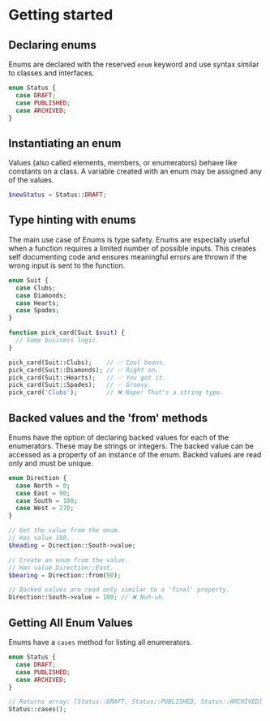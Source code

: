 # Getting started

## Declaring enums

Enums are declared with the reserved `enum` keyword and use syntax similar to classes and interfaces.

```php
enum Status {
  case DRAFT;
  case PUBLISHED;
  case ARCHIVED;
}
```

## Instantiating an enum

Values (also called elements, members, or enumerators) behave like constants on a class. A variable created with an enum may be assigned any of the values.

```php
$newStatus = Status::DRAFT;
```

## Type hinting with enums

The main use case of Enums is type safety. Enums are especially useful when a function requires a limited number of possible inputs. This creates self documenting code and ensures meaningful errors are thrown if the wrong input is sent to the function.

```php
enum Suit {
  case Clubs;
  case Diamonds;
  case Hearts;
  case Spades;
}

function pick_card(Suit $suit) {
  // Some business logic.
}

pick_card(Suit::Clubs);    // ✅ Cool beans.
pick_card(Suit::Diamonds); // ✅ Right on.
pick_card(Suit::Hearts);   // ✅ You got it.
pick_card(Suit::Spades);   // ✅ Groovy.
pick_card('Clubs');        // ❌ Nope! That's a string type.
```

## Backed values and the 'from' methods

Enums have the option of declaring backed values for each of the enumerators. These may be strings or integers. The backed value can be accessed as a property of an instance of the enum. Backed values are read only and must be unique.

```php
enum Direction {
  case North = 0;
  case East = 90;
  case South = 180;
  case West = 270;
}

// Get the value from the enum.
// Has value 180.
$heading = Direction::South->value;

// Create an enum from the value.
// Has value Direction::East.
$bearing = Direction::from(90);

// Backed values are read only similar to a 'final' property.
Direction::South->value = 100; // ❌ Nuh-uh.
```

## Getting All Enum Values

Enums have a `cases` method for listing all enumerators.

```php
enum Status {
  case DRAFT;
  case PUBLISHED;
  case ARCHIVED;
}

// Returns array: [Status::DRAFT, Status::PUBLISHED, Status::ARCHIVED]
Status::cases();
```
